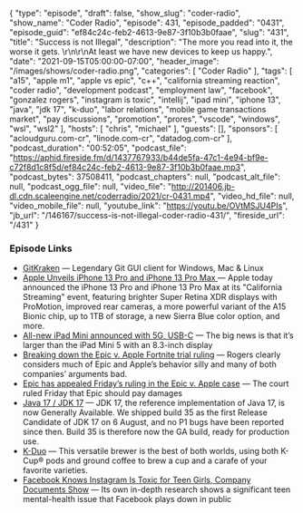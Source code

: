 {
  "type": "episode",
  "draft": false,
  "show_slug": "coder-radio",
  "show_name": "Coder Radio",
  "episode": 431,
  "episode_padded": "0431",
  "episode_guid": "ef84c24c-feb2-4613-9e87-3f10b3b0faae",
  "slug": "431",
  "title": "Success is not Illegal",
  "description": "The more you read into it, the worse it gets. \r\n\r\nAt least we have new devices to keep us happy.",
  "date": "2021-09-15T05:00:00-07:00",
  "header_image": "/images/shows/coder-radio.png",
  "categories": [
    "Coder Radio"
  ],
  "tags": [
    "a15",
    "apple m1",
    "apple vs epic",
    "c++",
    "california streaming reaction",
    "coder radio",
    "development podcast",
    "employment law",
    "facebook",
    "gonzalez rogers",
    "instagram is toxic",
    "intellij",
    "ipad mini",
    "iphone 13",
    "java",
    "jdk 17",
    "k-duo",
    "labor relations",
    "mobile game transactions market",
    "pay discussions",
    "promotion",
    "prores",
    "vscode",
    "windows",
    "wsl",
    "wsl2"
  ],
  "hosts": [
    "chris",
    "michael"
  ],
  "guests": [],
  "sponsors": [
    "acloudguru.com-cr",
    "linode.com-cr",
    "datadog.com-cr"
  ],
  "podcast_duration": "00:52:05",
  "podcast_file": "https://aphid.fireside.fm/d/1437767933/b44de5fa-47c1-4e94-bf9e-c72f8d1c8f5d/ef84c24c-feb2-4613-9e87-3f10b3b0faae.mp3",
  "podcast_bytes": 37508411,
  "podcast_chapters": null,
  "podcast_alt_file": null,
  "podcast_ogg_file": null,
  "video_file": "http://201406.jb-dl.cdn.scaleengine.net/coderradio/2021/cr-0431.mp4",
  "video_hd_file": null,
  "video_mobile_file": null,
  "youtube_link": "https://youtu.be/OVtMSJU4PIs",
  "jb_url": "/146167/success-is-not-illegal-coder-radio-431/",
  "fireside_url": "/431"
}


### Episode Links

  * [GitKraken](https://www.gitkraken.com/ "GitKraken") — Legendary Git GUI client for Windows, Mac & Linux
  * [Apple Unveils iPhone 13 Pro and iPhone 13 Pro Max ](https://www.macrumors.com/2021/09/14/apple-unveils-iphone-13-pro-and-iphone-13-pro-max/ "Apple Unveils iPhone 13 Pro and iPhone 13 Pro Max ") — Apple today announced the iPhone 13 Pro and ‌iPhone 13‌ Pro Max at its "California Streaming" event, featuring brighter Super Retina XDR displays with ProMotion, improved rear cameras, a more powerful variant of the A15 Bionic chip, up to 1TB of storage, a new Sierra Blue color option, and more.
  * [All-new iPad Mini announced with 5G, USB-C](https://www.theverge.com/2021/9/14/22667216/ipad-mini-6-price-specs-release-date-features-apple "All-new iPad Mini announced with 5G, USB-C") — The big news is that it’s larger than the iPad Mini 5 with an 8.3-inch display
  * [Breaking down the Epic v. Apple Fortnite trial ruling](https://www.theverge.com/2021/9/12/22667694/epic-v-apple-trial-fortnite-judge-yvonne-gonzalez-rogers-final-ruling-injunction-breakdown "Breaking down the Epic v. Apple Fortnite trial ruling") — Rogers clearly considers much of Epic and Apple’s behavior silly and many of both companies’ arguments bad. 
  * [Epic has appealed Friday’s ruling in the Epic v. Apple case](https://www.theverge.com/2021/9/12/22670269/epic-files-appeal-fortnite-legal-battle "Epic has appealed Friday’s ruling in the Epic v. Apple case") — The court ruled Friday that Epic should pay damages
  * [Java 17 / JDK 17](https://mail.openjdk.java.net/pipermail/jdk-dev/2021-September/006037.html "Java 17 / JDK 17") — JDK 17, the reference implementation of Java 17, is now Generally Available. We shipped build 35 as the first Release Candidate of JDK 17 on 6 August, and no P1 bugs have been reported since then. Build 35 is therefore now the GA build, ready for production use.
  * [K-Duo](https://www.keurig.com/K-Duo%E2%84%A2-Single-Serve-%26-Carafe-Coffee-Maker/p/K-Duo-Single-Serve-Carafe-Coffee-Maker:Black_color "K-Duo") — This versatile brewer is the best of both worlds, using both K-Cup® pods and ground coffee to brew a cup and a carafe of your favorite varieties.
  * [Facebook Knows Instagram Is Toxic for Teen Girls, Company Documents Show](https://www.wsj.com/articles/facebook-knows-instagram-is-toxic-for-teen-girls-company-documents-show-11631620739?mod=djemalertNEWS "Facebook Knows Instagram Is Toxic for Teen Girls, Company Documents Show") — Its own in-depth research shows a significant teen mental-health issue that Facebook plays down in public


